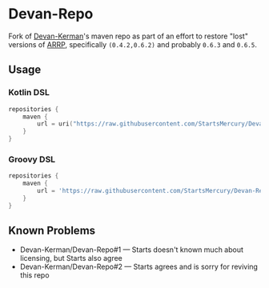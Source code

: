 # Devan-Repo

Fork of [Devan-Kerman]'s maven repo as part of an effort to restore "lost" versions of [ARRP], specifically `(0.4.2,0.6.2)` and probably `0.6.3` and `0.6.5`.

## Usage

### Kotlin DSL

```kotlin
repositories {
    maven {
        url = uri("https://raw.githubusercontent.com/StartsMercury/Devan-Repo/master/)
    }
}

```

### Groovy DSL

```groovy
repositories {
    maven {
        url = 'https://raw.githubusercontent.com/StartsMercury/Devan-Repo/master'
    }
}

```

## Known Problems

 - Devan-Kerman/Devan-Repo#1 &mdash; Starts doesn't known much about licensing, but Starts also agree
 - Devan-Kerman/Devan-Repo#2 &mdash; Starts agrees and is sorry for reviving this repo

[ARRP]: https://github.com/Devan-Kerman/ARRP
[Devan-Kerman]: https://github.com/Devan-Kerman
